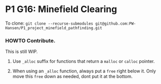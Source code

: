 # P1 G16: Minefield Clearing

To clone: `git clone --recurse-submodules git@github.com:PW-Hansen/P1_project_minefield_pathfinding.git`

### HOWTO Contribute.

This is still WIP.

1. Use `_alloc` suffix for functions that return a `malloc` or `calloc` pointer.

2. When using an `_alloc` function, always put a `free` right below it. Only move this `free` down as needed, dont put it at the bottom.
